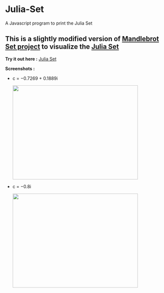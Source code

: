 # Julia-Set
A Javascript program to print the Julia Set

## This is a slightly modified version of [Mandlebrot Set project](https://github.com/sanskarjaiswal2001/Mandlebrot-Set) to visualize the [Julia Set](https://en.wikipedia.org/wiki/Julia_set) 

**Try it out here :** [Julia Set](https://sanskarjaiswal2001.github.io/Julia-Set/)


**Screenshots :**

- c = −0.7269 + 0.1889i

  <img height = 300 width = 400 src = https://user-images.githubusercontent.com/63549695/124955103-6ad1fd00-e034-11eb-99b0-4a0328d32032.png>
  
- c = −0.8i

  <img height = 300 width = 400 src = https://user-images.githubusercontent.com/63549695/124955431-ac62a800-e034-11eb-967b-61cf54a9dad4.png>
